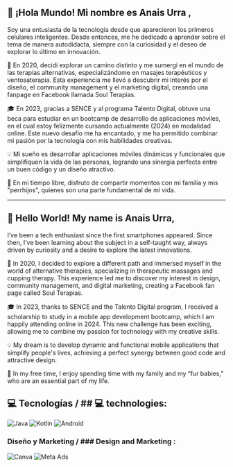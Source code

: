 ## 👋 ¡Hola Mundo! Mi nombre es Anais Urra , 
Soy una entusiasta de la tecnología desde que aparecieron los primeros celulares inteligentes. Desde entonces, me he dedicado a aprender sobre el tema de manera autodidacta, siempre con la curiosidad y el deseo de explorar lo último en innovación.

🌿 En 2020, decidí explorar un camino distinto y me sumergí en el mundo de las terapias alternativas, especializándome en masajes terapéuticos y ventosaterapia. Esta experiencia me llevó a descubrir mi interés por el diseño, el community management y el marketing digital, creando una fanpage en Facebook llamada Soul Terapias.

🎓 En 2023, gracias a SENCE y al programa Talento Digital, obtuve una beca para estudiar en un bootcamp de desarrollo de aplicaciones móviles, en el cual estoy felizmente cursando actualmente (2024) en modalidad online. Este nuevo desafío me ha encantado, y me ha permitido combinar mi pasión por la tecnología con mis habilidades creativas.

💡 Mi sueño es desarrollar aplicaciones móviles dinámicas y funcionales que simplifiquen la vida de las personas, logrando una sinergia perfecta entre un buen código y un diseño atractivo.

🐾 En mi tiempo libre, disfruto de compartir momentos con mi familia y mis "perrhijos", quienes son una parte fundamental de mi vida.

-----------------------------------------------------------------------------------------------------------------------------------------------------------------------------------

## 👋 Hello World! My name is Anais Urra,  
I’ve been a tech enthusiast since the first smartphones appeared. Since then, I’ve been learning about the subject in a self-taught way, always driven by curiosity and a desire to explore the latest innovations.

🌿 In 2020, I decided to explore a different path and immersed myself in the world of alternative therapies, specializing in therapeutic massages and cupping therapy. This experience led me to discover my interest in design, community management, and digital marketing, creating a Facebook fan page called Soul Terapias.

🎓 In 2023, thanks to SENCE and the Talento Digital program, I received a scholarship to study in a mobile app development bootcamp, which I am happily attending online in 2024. This new challenge has been exciting, allowing me to combine my passion for technology with my creative skills.

💡 My dream is to develop dynamic and functional mobile applications that simplify people's lives, achieving a perfect synergy between good code and attractive design.

🐾 In my free time, I enjoy spending time with my family and my “fur babies,” who are an essential part of my life.

## 💻 Tecnologías / ## 💻 technologies:


![Java](https://img.shields.io/badge/Java-ED8B00?style=for-the-badge&logo=java&logoColor=white)
![Kotlin](https://img.shields.io/badge/Kotlin-0095D5?style=for-the-badge&logo=kotlin&logoColor=white)
![Android](https://img.shields.io/badge/Android-3DDC84?style=for-the-badge&logo=android&logoColor=white)

### Diseño y Marketing / ### Design and Marketing :

![Canva](https://img.shields.io/badge/Canva-%2300C4CC.svg?style=for-the-badge&logo=Canva&logoColor=white)
![Meta Ads](https://img.shields.io/badge/Meta%20Ads-%233E99EE.svg?style=for-the-badge&logo=Facebook&logoColor=white)
